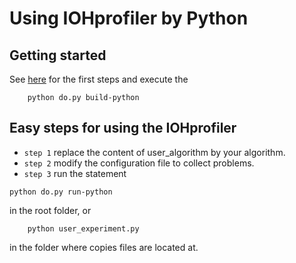Using IOHprofiler by Python
==============================================

Getting started
---------------

See [here](../../../README.md#Getting-Started) for the first steps and execute the 
```
	python do.py build-python
``` 
Easy steps for using the IOHprofiler
---------------
- `step 1` replace the content of user_algorithm by your algorithm.
- `step 2` modify the configuration file to collect problems.
- `step 3` run the statement 
```
python do.py run-python
``` 
in the root folder, or 
```
	python user_experiment.py
``` 
in the folder where copies files are located at.
